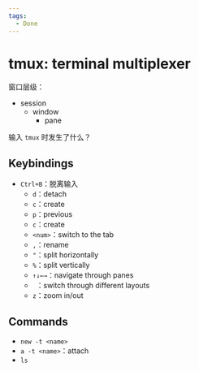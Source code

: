 ```yaml
---
tags:
  - Done
---
```


# tmux: terminal multiplexer

窗口层级：

* session
  * window
    * pane

输入 `tmux` 时发生了什么？

## Keybindings

* `Ctrl+B`：脱离输入
  * `d`：detach
  * `c`：create
  * `p`：previous
  * `c`：create
  * `<num>`：switch to the tab
  * `,`：rename
  * `"`：split horizontally
  * `%`：split vertically
  * `↑↓←→`：navigate through panes
  * ` `：switch through different layouts
  * `z`：zoom in/out

## Commands

* `new -t <name>`
* `a -t <name>`：attach
* `ls`